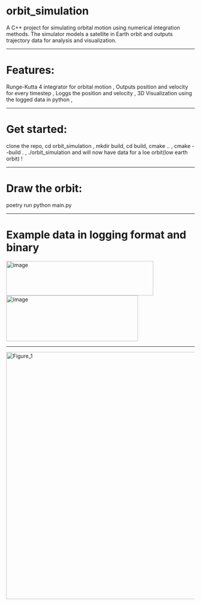 # orbit_simulation
A C++ project for simulating orbital motion using numerical integration methods. The simulator models a satellite in Earth orbit and outputs trajectory data for analysis and visualization.

-------------------------------------------------------------------
# Features:
Runge-Kutta 4 integrator for orbital motion ,
Outputs position and velocity for every timestep ,
Loggs the position and velocity ,
3D Visualization using the logged data in python , 

---------------------------------------------------------------------
# Get started:

clone the repo,
cd orbit_simulation ,
mkdir build,
cd build,
cmake .. , 
cmake --build . ,
./orbit_simulation
and will now have data for a loe orbit(low earth orbit) !

----------------------------------------------------------------------
# Draw the orbit:
poetry run python main.py

----------------------------------------------------------------------
# Example data in logging format and binary
<img width="393" height="92" alt="image" src="https://github.com/user-attachments/assets/1a701580-440a-423d-8a46-74a80b492401" />
<img width="352" height="122" alt="image" src="https://github.com/user-attachments/assets/38dd0783-dd24-4f43-a26d-d8082699687a" />

----------------------------------------------------------------------
<img width="800" height="660" alt="Figure_1" src="https://github.com/user-attachments/assets/e9181369-7197-4d06-b3ae-09393b6cecc6" />
